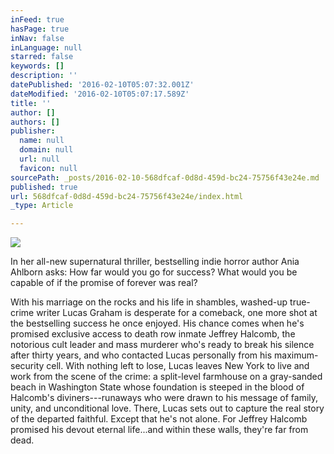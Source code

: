 ```yaml
---
inFeed: true
hasPage: true
inNav: false
inLanguage: null
starred: false
keywords: []
description: ''
datePublished: '2016-02-10T05:07:32.001Z'
dateModified: '2016-02-10T05:07:17.589Z'
title: ''
author: []
authors: []
publisher:
  name: null
  domain: null
  url: null
  favicon: null
sourcePath: _posts/2016-02-10-568dfcaf-0d8d-459d-bc24-75756f43e24e.md
published: true
url: 568dfcaf-0d8d-459d-bc24-75756f43e24e/index.html
_type: Article

---
```

![](https://the-grid-user-content.s3-us-west-2.amazonaws.com/81580e21-63f3-4942-a689-edea91e4bdff.jpg)

In her all-new supernatural thriller, bestselling indie horror author Ania Ahlborn asks: How far would you go for success? What would you be capable of if the promise of forever was real?

With his marriage on the rocks and his life in shambles, washed-up true-crime writer Lucas Graham is desperate for a comeback, one more shot at the bestselling success he once enjoyed. His chance comes when he's promised exclusive access to death row inmate Jeffrey Halcomb, the notorious cult leader and mass murderer who's ready to break his silence after thirty years, and who contacted Lucas personally from his maximum-security cell. With nothing left to lose, Lucas leaves New York to live and work from the scene of the crime: a split-level farmhouse on a gray-sanded beach in Washington State whose foundation is steeped in the blood of Halcomb's diviners---runaways who were drawn to his message of family, unity, and unconditional love. There, Lucas sets out to capture the real story of the departed faithful. Except that he's not alone. For Jeffrey Halcomb promised his devout eternal life...and within these walls, they're far from dead.